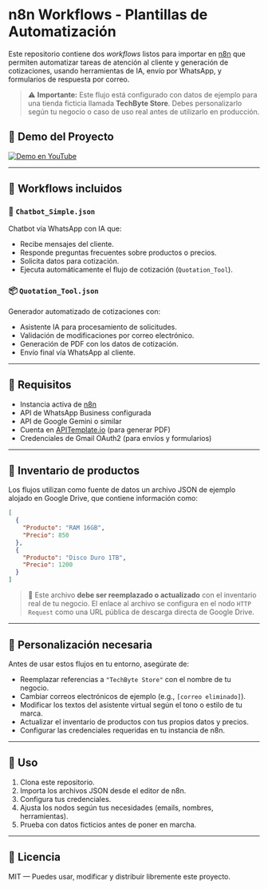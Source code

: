 # n8n Workflows - Plantillas de Automatización

Este repositorio contiene dos *workflows* listos para importar en [n8n](https://n8n.io/) que permiten automatizar tareas de atención al cliente y generación de cotizaciones, usando herramientas de IA, envío por WhatsApp, y formularios de respuesta por correo.

> ⚠️ **Importante:** Este flujo está configurado con datos de ejemplo para una tienda ficticia llamada **TechByte Store**. Debes personalizarlo según tu negocio o caso de uso real antes de utilizarlo en producción.

## 🎥 Demo del Proyecto

[![Demo en YouTube](https://img.youtube.com/vi/K5eNmJkDrEI/0.jpg)](https://youtu.be/K5eNmJkDrEI)


---

## 📁 Workflows incluidos

### 💬 `Chatbot_Simple.json`
Chatbot vía WhatsApp con IA que:
- Recibe mensajes del cliente.
- Responde preguntas frecuentes sobre productos o precios.
- Solicita datos para cotización.
- Ejecuta automáticamente el flujo de cotización (`Quotation_Tool`).

### 📦 `Quotation_Tool.json`
Generador automatizado de cotizaciones con:
- Asistente IA para procesamiento de solicitudes.
- Validación de modificaciones por correo electrónico.
- Generación de PDF con los datos de cotización.
- Envío final vía WhatsApp al cliente.

---

## 📄 Requisitos

- Instancia activa de [n8n](https://n8n.io/)
- API de WhatsApp Business configurada
- API de Google Gemini o similar
- Cuenta en [APITemplate.io](https://apitemplate.io/) (para generar PDF)
- Credenciales de Gmail OAuth2 (para envíos y formularios)

---

## 📂 Inventario de productos

Los flujos utilizan como fuente de datos un archivo JSON de ejemplo alojado en Google Drive, que contiene información como:

```json
[
  {
    "Producto": "RAM 16GB",
    "Precio": 850
  },
  {
    "Producto": "Disco Duro 1TB",
    "Precio": 1200
  }
]
```

> 🔁 Este archivo **debe ser reemplazado o actualizado** con el inventario real de tu negocio. El enlace al archivo se configura en el nodo `HTTP Request` como una URL pública de descarga directa de Google Drive.

---

## 🔧 Personalización necesaria

Antes de usar estos flujos en tu entorno, asegúrate de:

- Reemplazar referencias a `"TechByte Store"` con el nombre de tu negocio.
- Cambiar correos electrónicos de ejemplo (e.g., `[correo eliminado]`).
- Modificar los textos del asistente virtual según el tono o estilo de tu marca.
- Actualizar el inventario de productos con tus propios datos y precios.
- Configurar las credenciales requeridas en tu instancia de n8n.

---

## 🚀 Uso

1. Clona este repositorio.
2. Importa los archivos JSON desde el editor de n8n.
3. Configura tus credenciales.
4. Ajusta los nodos según tus necesidades (emails, nombres, herramientas).
5. Prueba con datos ficticios antes de poner en marcha.

---

## 📜 Licencia

MIT — Puedes usar, modificar y distribuir libremente este proyecto.
